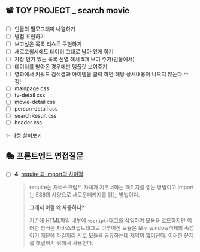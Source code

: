 
## 📽 TOY PROJECT _ search movie 
- [ ] 인물의 필모그래피 나열하기
 - [ ] 별점 표현하기
 - [ ] 보고싶은 목록 리스트 구현하기
 - [ ] 새로고침시에도 데이터 그대로 남아 있게 하기 
 - [ ] 가장 인기 있는 목록 선별 해서 5개 보여 주기(인물에서)
 - [ ] 데이터를 받아온 경우에만 탬플릿 보여주기
 - [ ] 영화에서 키워드 검색결과 아이템을 클릭 하면 해당 상세내용이 나오지 않는다 수정!
 - [ ] mainpage css
 - [ ] tv-detail css
 - [ ] movie-detail css
 - [ ] person-detail css
 - [ ] searchResult css
 - [ ] header css 

✨ 과정 살펴보기

## 🎭 프론트엔드 면접질문
- [ ] **4.** [require 과 import의 차이점](https://velog.io/@gay0ung/require-import)
	>  require는 자바스크립트 자체가 지우너하는 패키지를 읽는 방법이고 import는 ES6의 사양으로 새로운패키지를 읽는 방법이다.
	>
	>
	>**그래서 이걸 왜 사용하나?**
	>
	 > 기존에 HTML파일 내부에 `<script>`태그를 삽입하여 모듈을 로드하지만 이러한 방식은 자바스크립트태그로 이루어진 모듈은 모두 window객체의 속성이기 때문에  파일끼리 서로 모듈을 공유하는데 제약이 없어진다. 이러한 문제를 해결하기 위해서 사용한다.

